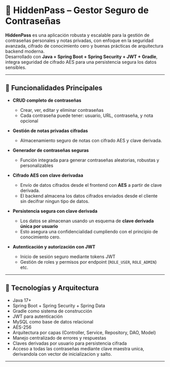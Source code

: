 # 🔐 HiddenPass – Gestor Seguro de Contraseñas

**HiddenPass** es una aplicación robusta y escalable para la gestión de contraseñas personales y notas privadas, con enfoque en la seguridad avanzada, cifrado de conocimiento cero y buenas prácticas de arquitectura backend moderna.  
Desarrollado con **Java + Spring Boot +  Spring Security + JWT + Gradle**, integra seguridad de cifrado AES para una persistencia segura los datos sensibles.

---

## 🚀 Funcionalidades Principales

- **CRUD completo de contraseñas**
    - Crear, ver, editar y eliminar contraseñas
    - Cada contraseña puede tener: usuario, URL, contraseña, y nota opcional

- **Gestión de notas privadas cifradas**
    - Almacenamiento seguro de notas con cifrado AES y clave derivada.

- **Generador de contraseñas seguras**
    - Función integrada para generar contraseñas aleatorias, robustas y personalizables

- **Cifrado AES con clave derivadaa**
    - Envío de datos cifrados desde el frontend con **AES** a partir de clave derivada.
    - El backend almacena los datos cifrados enviados desde el cliente sin decifrar ningun tipo de datos.

- **Persistencia segura con clave derivada**
    - Los datos se almacenan usando un esquema de **clave derivada única por usuario**
    - Esto asegura una confidencialidad cumpliendo con el principio de conocimiento cero.

- **Autenticación y autorización con JWT**
    - Inicio de sesión seguro mediante tokens JWT
    - Gestión de roles y permisos por endpoint (`ROLE_USER`, `ROLE_ADMIN`) etc.

---

## 🧱 Tecnologías y Arquitectura

- Java 17+
- Spring Boot + Spring Security + Spring Data
- Gradle como sistema de construcción
- JWT para autenticación
-  MySQL como base de datos relacional
- AES-256
- Arquitectura por capas (Controller, Service, Repository, DAO, Model)
- Manejo centralizado de errores y respuestas
- Claves derivadas por usuario para persistencia cifrada
- Acceso a todas las contraseñas mediante clave maestra unica, derivandola con vector de inicializacion y salto.

---
